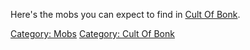 Here's the mobs you can expect to find in [ Cult Of
Bonk](:Category:_Cult_Of_Bonk.md "wikilink").

[Category: Mobs](Category:_Mobs "wikilink") [Category: Cult Of
Bonk](Category:_Cult_Of_Bonk "wikilink")
